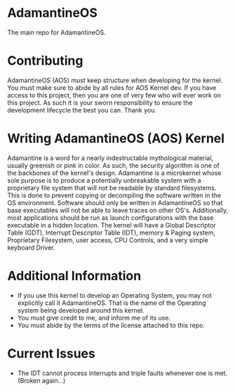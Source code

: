 # AdamantineOS
The main repo for AdamantineOS.

# Contributing
AdamantineOS (AOS) must keep structure when developing for the kernel. You must make sure to abide by all rules for AOS Kernel dev. If you have access to this project, then you are one of very few who will ever work on this project. As such it is your sworn responsibility to ensure the development lifecycle the best you can. Thank you.

# Writing AdamantineOS (AOS) Kernel
Adamantine is a word for a nearly indestructable mythological material, usually greenish or pink in color. As such, the security algorithm is one of the backbones of the kernel's design. Adamantine is a microkernel whose sole purpose is to produce a potentially unbreakable system with a proprietary file system that will not be readable by standard filesystems. This is done to prevent copying or decompiling the software written in the OS environment. Software should only be written in AdamantineOS so that base executables will not be able to leave traces on other OS's. Additionally, most applications should be run as launch configurations with the base executable in a hidden location. The kernel will have a Global Descriptor Table (GDT), Interrupt Descriptor Table (IDT), memory & Paging system, Proprietary Filesystem, user access, CPU Controls, and a very simple keyboard Driver.

# Additional Information
- If you use this kernel to develop an Operating System, you may not explicitly call it AdamantineOS. That is the name of the Operating system being developed around this kernel.
- You must give credit to me, and inform me of its use.
- You must abide by the terms of the license attached to this repo.

# Current Issues
- The IDT cannot process interrupts and triple faults whenever one is met. (Broken again...)
